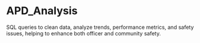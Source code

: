 # APD_Analysis

SQL queries to clean data, analyze trends, performance metrics, and safety issues, helping to enhance both officer and community safety.
